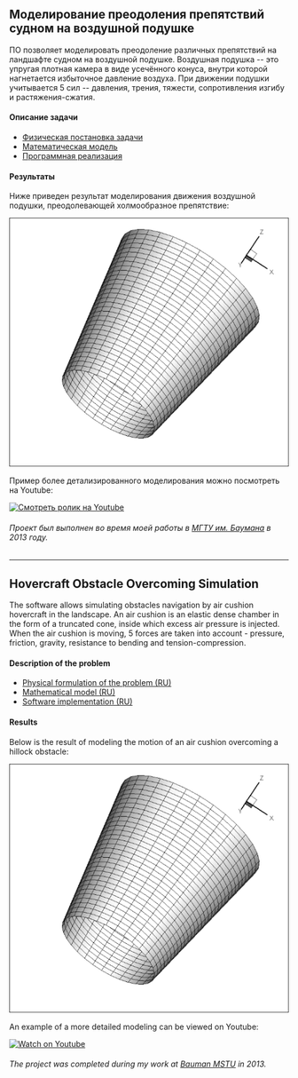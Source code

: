 ## Моделирование преодоления препятствий судном на воздушной подушке
ПО позволяет моделировать преодоление различных препятствий на ландшафте судном на воздушной подушке. Воздушная подушка -- это упругая плотная камера в виде усечённого конуса, внутри которой нагнетается избыточное давление воздуха. При движении подушки учитывается 5 сил -- давления, трения, тяжести, сопротивления изгибу и растяжения-сжатия. 
#### Описание задачи
- [Физическая постановка задачи](Docs/Физическая%20Постановка.pdf)
- [Mатематическая модель](Docs/Математическая%20модель.pdf)
- [Программная реализация](Docs/Программная%20реализация.pdf)

#### Результаты
Ниже приведен результат моделирования движения воздушной подушки, преодолевающей холмообразное препятствие:

![Смотреть ](Results/gif/01.gif)

Пример более детализированного моделирования можно посмотреть на Youtube:

[![Смотреть ролик на Youtube](https://img.youtube.com/vi/WNTJe_GrTFg/0.jpg)](https://www.youtube.com/watch?v=WNTJe_GrTFg)

###### Проект был выполнен во время моей работы в [МГТУ им. Баумана](https://bmstu.ru/) в 2013 году.

---

## Hovercraft Obstacle Overcoming Simulation
The software allows simulating obstacles navigation by air cushion hovercraft in the landscape. An air cushion is an elastic dense chamber in the form of a truncated cone, inside which excess air pressure is injected. When the air cushion is moving, 5 forces are taken into account - pressure, friction, gravity, resistance to bending and tension-compression.
#### Description of the problem
- [Physical formulation of the problem (RU)](Docs/Физическая%20Постановка.pdf)
- [Mathematical model (RU)](Docs/Математическая%20модель.pdf)
- [Software implementation (RU)](Docs/Программная%20реализация.pdf)

#### Results
Below is the result of modeling the motion of an air cushion overcoming a hillock obstacle:

![Watch ](Results/gif/01.gif)

An example of a more detailed modeling can be viewed on Youtube:

[![Watch on Youtube](https://img.youtube.com/vi/WNTJe_GrTFg/0.jpg)](https://www.youtube.com/watch?v=WNTJe_GrTFg)

###### The project was completed during my work at [Bauman MSTU](https://www.bmstu.ru/en/) in 2013.

